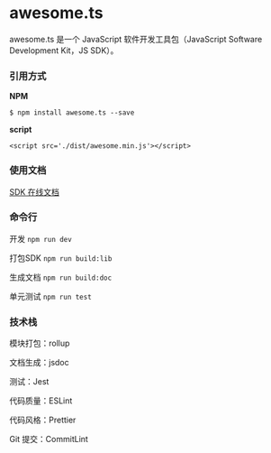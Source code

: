 # awesome.ts

awesome.ts 是一个 JavaScript 软件开发工具包（JavaScript Software Development Kit，JS SDK）。

### 引用方式

**NPM**

`$ npm install awesome.ts --save`

**script**

`<script src='./dist/awesome.min.js'></script>`

### 使用文档

[SDK 在线文档](https://cengbin.github.io/awesome/)

### 命令行

开发 `npm run dev`

打包SDK `npm run build:lib`

生成文档 `npm run build:doc`

单元测试 `npm run test`

### 技术栈

模块打包：rollup

文档生成：jsdoc

测试：Jest

代码质量：ESLint

代码风格：Prettier

Git 提交：CommitLint